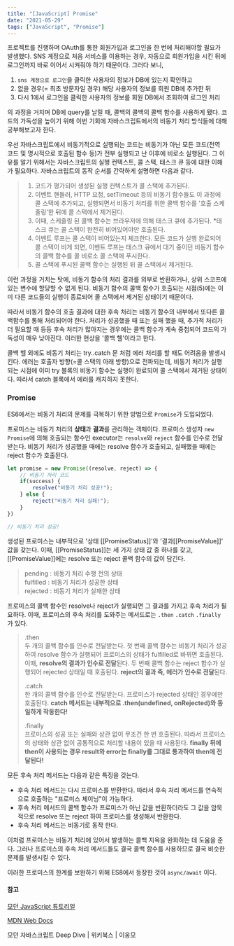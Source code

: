 ```yaml
---
title: "[JavaScript] Promise"
date: "2021-05-29"
tags: ["JavaScript", "Promise"]
---
```

프로젝트를 진행하며 OAuth를 통한 회원가입과 로그인을 한 번에 처리해야할 필요가 발생했다. SNS 계정으로 처음 서비스를 이용하는 경우, 자동으로 회원가입을 시킨 뒤에 로그인까지 바로 이어서 시켜줘야 하기 때문이다. 그러다 보니,

1.  ```sns 계정으로 로그인```을 클릭한 사용자의 정보가 DB에 있는지 확인하고
2. 없을 경우(= 최초 방문자일 경우) 해당 사용자의 정보를 회원 DB에 추가한 뒤
3. 다시 1에서 로그인을 클릭한 사용자의 정보를 회원 DB에서 조회하여 로그인 처리

의 과정을 거치며 DB에 query를 날릴 때, 콜백의 콜백의 콜백 함수를 사용하게 됐다. 코드의 가독성을 높이기 위해 이번 기회에 자바스크립트에서의 비동기 처리 방식들에 대해 공부해보고자 한다.



우선 자바스크립트에서 비동기적으로 실행되는 코드는 비동기가 아닌 모든 코드(전역 코드 및 명시적으로 호출된 함수 등)가 전부 실행되고 난 이후에 비로소 실행된다. 그 이유를 알기 위해서는 자바스크립트의 실행 컨텍스트, 콜 스택, 태스크 큐 등에 대한 이해가 필요하다. 자바스크립트의 동작 순서를 간략하게 설명하면 다음과 같다.

> 1. 코드가 평가되어 생성된 실행 컨텍스트가 콜 스택에 추가된다.
> 2. 이벤트 핸들러, HTTP 요청, setTimeout 등의 비동기 함수들도 이 과정에 콜 스택에 추가되고, 실행되면서 비동기 처리를 위한 콜백 함수를 '호출 스케줄링'한 뒤에 콜 스택에서 제거된다.
> 3. 이때, 스케줄링 된 콜백 함수는 브라우저에 의해 태스크 큐에 추가된다.
>    *태스크 큐는 콜 스택이 완전히 비어있어야만 호출된다.
> 4. 이벤트 루프는 콜 스택이 비어있는지 체크한다. 모든 코드가 실행 완료되어 콜 스택이 비게 되면, 이벤트 루프는 태스크 큐에서 대기 중이던 비동기 함수의 콜백 함수를 콜 비로소 콜 스택에 푸시한다.
> 5. 콜 스택에 푸시된 콜백 함수는 실행된 뒤 콜 스택에서 제거된다.

이런 과정을 거치는 탓에, 비동기 함수의 처리 결과를 외부로 반환하거나, 상위 스코프에 있는 변수에 할당할 수 없게 된다. 비동기 함수의 콜백 함수가 호출되는 시점(5)에는 이미 다른 코드들의 실행이 종료되어 콜 스택에서 제거된 상태이기 때문이다.

따라서 비동기 함수의 호출 결과에 대한 후속 처리는 비동기 함수의 내부에서 또다른 콜백함수를 통해 처리되어야 한다. 처리가 성공했을 때 또는 실패 했을 때, 추가적 처리가 더 필요할 때 등등 후속 처리가 많아지는 경우에는 콜백 함수가 계속 중첩되어 코드의 가독성이 매우 낮아진다. 이러한 현상을 '콜백 헬'이라고 한다.

콜백 헬 외에도 비동기 처리는 try..catch 문 처럼 에러 처리를 할 때도 어려움을 발생시킨다. 에러는 호출자 방향(=콜 스택의 아래 방향)으로 전파되는데, 비동기 처리가 실행되는 시점에 이미 try 블록의 비동기 함수는 실행이 완료되어 콜 스택에서 제거된 상태이다. 따라서  catch 블록에서 에러를 캐치하지 못한다.



### Promise

ES6에서는 비동기 처리의 문제를 극복하기 위한 방법으로 ```Promise```가 도입되었다.  

프로미스는 비동기 처리의 **상태**과 **결과**를 관리하는 객체이다. 프로미스 생성자 ```new Promise```에 의해 호출되는 함수인 executor는 ```resolve```와 ```reject``` 함수를 인수로 전달받는다. 비동기 처리가 성공했을 때에는 resolve 함수가 호출되고, 실패했을 때에는 reject 함수가 호출된다.

```javascript
let promise = new Promise((resolve, reject) => {
    // 비동기 처리 코드
    if(success) {
        resolve("비동기 처리 성공!");
    } else {
        reject("비동기 처리 실패!");
    }
})

// 비동기 처리 성공!
```

생성된 프로미스는 내부적으로 '상태 [[PromiseStatus]]'와 '결과[[PromiseValue]]' 값을 갖는다. 이때, [[PromiseStatus]]는 세 가지 상태 값 중 하나를 갖고, [[PromiseValue]]에는 resolve 또는 reject 콜백 함수의 값이 담긴다.

> pending : 비동기 처리 수행 전의 상태  
> fulfilled : 비동기 처리가 성공한 상태  
> rejected : 비동기 처리가 실패한 상태  




프로미스의 콜백 함수인 resolve나 reject가 실행되면 그 결과를 가지고 후속 처리가 필요하다. 이때, 프로미스의 후속 처리를 도와주는 메서드로는 ```.then``` ```.catch``` ```.finally``` 가 있다.

> .then  
>  두 개의 콜백 함수를 인수로 전달받는다. 
>  첫 번째 콜백 함수는 비동기 처리가 성공하여 resolve 함수가 실행되어 프로미스의 상태가 fulfilled로 바뀌면 호출된다. 이때, **resolve의 결과가 인수로 전달**된다.
>  두 번째 콜백 함수는 reject 함수가 실행되어 rejected 상태일 때 호출된다. **reject의 결과 즉, 에러가 인수로 전달**된다.
>
> .catch  
>  한 개의 콜백 함수를 인수로 전달받는다. 프로미스가 rejected 상태인 경우에만 호출된다.
>  **catch 메서드는 내부적으로 .then(undefined, onRejected)와 동일하게 작동한다!**
>
> .finally  
>  프로미스의 성공 또는 실패와 상관 없이 무조건 한 번 호출된다. 따라서 프로미스의 상태와 상관 없이 공통적으로 처리할 내용이 있을 때 사용된다.
>  **finally 뒤에 then이 사용되는 경우 result와 error는 finally를 그대로 통과하여 then에 전달된다!**



모든 후속 처리 메서드는 다음과 같은 특징을 갖는다.

+ 후속 처리 메서드는 다시 프로미스를 반환한다.
  따라서 후속 처리 메서드를 연속적으로 호출하는 "프로미스 체이닝"이 가능하다.
+ 후속 처리 메서드의 콜백 함수가 프로미스가 아닌 값을 반환하더라도 그 값을 암묵적으로 resolve 또는 reject 하여 프로미스를 생성해서 반환한다.
+ 후속 처리 메서드는 비동기로 동작 한다.



이처럼 프로미스는 비동기 처리에 있어서 발생하는 콜백 지옥을 완화하는 데 도움을 준다. 그러나 프로미스의 후속 처리 메서드들도 결국 콜백 함수를 사용하므로 결국 비슷한 문제를 발생시킬 수 있다.

이러한 프로미스의 한계를 보완하기 위해 ES8에서 등장한 것이 ```async/await``` 이다.



#### 참고

[모던 JavaScript 튜토리얼](https://ko.javascript.info/)  

[MDN Web Docs](https://developer.mozilla.org/en-US/docs/Web/JavaScript/Reference/Global_Objects/Promise)  

모던 자바스크립트 Deep Dive | 위키북스 | 이웅모